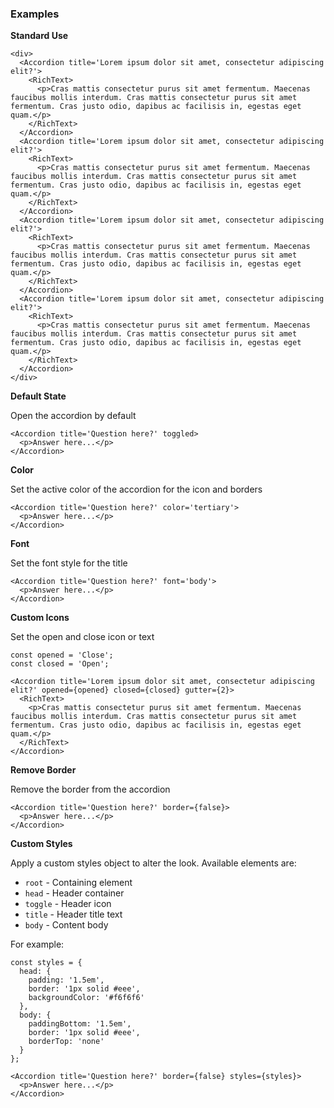 ### Examples

**Standard Use**

```
<div>
  <Accordion title='Lorem ipsum dolor sit amet, consectetur adipiscing elit?'>
    <RichText>
      <p>Cras mattis consectetur purus sit amet fermentum. Maecenas faucibus mollis interdum. Cras mattis consectetur purus sit amet fermentum. Cras justo odio, dapibus ac facilisis in, egestas eget quam.</p>
    </RichText>
  </Accordion>
  <Accordion title='Lorem ipsum dolor sit amet, consectetur adipiscing elit?'>
    <RichText>
      <p>Cras mattis consectetur purus sit amet fermentum. Maecenas faucibus mollis interdum. Cras mattis consectetur purus sit amet fermentum. Cras justo odio, dapibus ac facilisis in, egestas eget quam.</p>
    </RichText>
  </Accordion>
  <Accordion title='Lorem ipsum dolor sit amet, consectetur adipiscing elit?'>
    <RichText>
      <p>Cras mattis consectetur purus sit amet fermentum. Maecenas faucibus mollis interdum. Cras mattis consectetur purus sit amet fermentum. Cras justo odio, dapibus ac facilisis in, egestas eget quam.</p>
    </RichText>
  </Accordion>
  <Accordion title='Lorem ipsum dolor sit amet, consectetur adipiscing elit?'>
    <RichText>
      <p>Cras mattis consectetur purus sit amet fermentum. Maecenas faucibus mollis interdum. Cras mattis consectetur purus sit amet fermentum. Cras justo odio, dapibus ac facilisis in, egestas eget quam.</p>
    </RichText>
  </Accordion>
</div>
```

**Default State**

Open the accordion by default

```
<Accordion title='Question here?' toggled>
  <p>Answer here...</p>
</Accordion>
```

**Color**

Set the active color of the accordion for the icon and borders

```
<Accordion title='Question here?' color='tertiary'>
  <p>Answer here...</p>
</Accordion>
```

**Font**

Set the font style for the title

```
<Accordion title='Question here?' font='body'>
  <p>Answer here...</p>
</Accordion>
```

**Custom Icons**

Set the open and close icon or text

```
const opened = 'Close';
const closed = 'Open';

<Accordion title='Lorem ipsum dolor sit amet, consectetur adipiscing elit?' opened={opened} closed={closed} gutter={2}>
  <RichText>
    <p>Cras mattis consectetur purus sit amet fermentum. Maecenas faucibus mollis interdum. Cras mattis consectetur purus sit amet fermentum. Cras justo odio, dapibus ac facilisis in, egestas eget quam.</p>
  </RichText>
</Accordion>
```

**Remove Border**

Remove the border from the accordion

```
<Accordion title='Question here?' border={false}>
  <p>Answer here...</p>
</Accordion>
```

**Custom Styles**

Apply a custom styles object to alter the look. Available elements are:

- `root` - Containing element
- `head` - Header container
- `toggle` - Header icon
- `title` - Header title text
- `body` - Content body

For example:

```
const styles = {
  head: {
    padding: '1.5em',
    border: '1px solid #eee',
    backgroundColor: '#f6f6f6'
  },
  body: {
    paddingBottom: '1.5em',
    border: '1px solid #eee',
    borderTop: 'none'
  }
};

<Accordion title='Question here?' border={false} styles={styles}>
  <p>Answer here...</p>
</Accordion>
```

